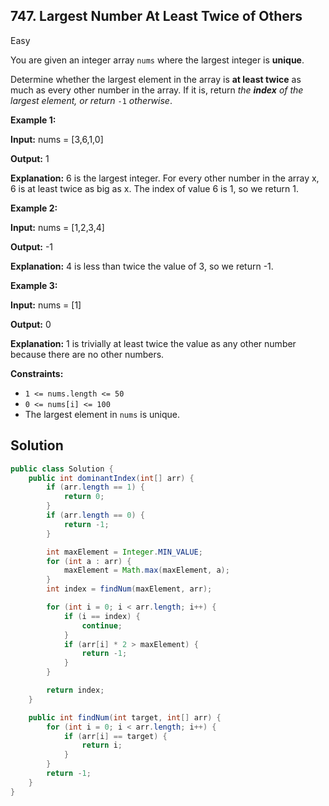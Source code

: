 ## 747\. Largest Number At Least Twice of Others

Easy

You are given an integer array `nums` where the largest integer is **unique**.

Determine whether the largest element in the array is **at least twice** as much as every other number in the array. If it is, return _the **index** of the largest element, or return_ `-1` _otherwise_.

**Example 1:**

**Input:** nums = [3,6,1,0]

**Output:** 1

**Explanation:** 6 is the largest integer. For every other number in the array x, 6 is at least twice as big as x. The index of value 6 is 1, so we return 1.

**Example 2:**

**Input:** nums = [1,2,3,4]

**Output:** -1

**Explanation:** 4 is less than twice the value of 3, so we return -1.

**Example 3:**

**Input:** nums = [1]

**Output:** 0

**Explanation:** 1 is trivially at least twice the value as any other number because there are no other numbers.

**Constraints:**

*   `1 <= nums.length <= 50`
*   `0 <= nums[i] <= 100`
*   The largest element in `nums` is unique.

## Solution

```java
public class Solution {
    public int dominantIndex(int[] arr) {
        if (arr.length == 1) {
            return 0;
        }
        if (arr.length == 0) {
            return -1;
        }

        int maxElement = Integer.MIN_VALUE;
        for (int a : arr) {
            maxElement = Math.max(maxElement, a);
        }
        int index = findNum(maxElement, arr);

        for (int i = 0; i < arr.length; i++) {
            if (i == index) {
                continue;
            }
            if (arr[i] * 2 > maxElement) {
                return -1;
            }
        }

        return index;
    }

    public int findNum(int target, int[] arr) {
        for (int i = 0; i < arr.length; i++) {
            if (arr[i] == target) {
                return i;
            }
        }
        return -1;
    }
}
```